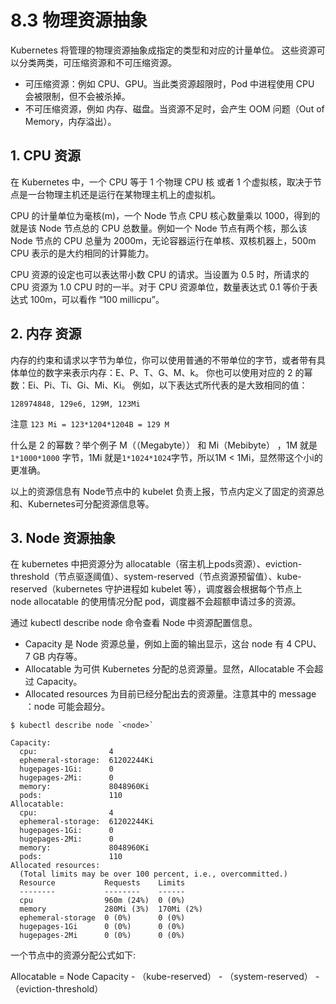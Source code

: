 # 8.3 物理资源抽象

Kubernetes 将管理的物理资源抽象成指定的类型和对应的计量单位。 这些资源可以分类两类，可压缩资源和不可压缩资源。

- 可压缩资源：例如 CPU、GPU。当此类资源超限时，Pod 中进程使用 CPU 会被限制，但不会被杀掉。
- 不可压缩资源，例如 内存、磁盘。当资源不足时，会产生 OOM 问题（Out of Memory，内存溢出）。

## 1. CPU 资源

在 Kubernetes 中，一个 CPU 等于 1 个物理 CPU 核 或者 1 个虚拟核，取决于节点是一台物理主机还是运行在某物理主机上的虚拟机。

CPU 的计量单位为毫核(m)，一个 Node 节点 CPU 核心数量乘以 1000，得到的就是该 Node 节点总的 CPU 总数量。例如一个 Node 节点有两个核，那么该 Node 节点的 CPU 总量为 2000m，无论容器运行在单核、双核机器上，500m CPU 表示的是大约相同的计算能力。

CPU 资源的设定也可以表达带小数 CPU 的请求。当设置为 0.5 时，所请求的 CPU 资源为 1.0 CPU 时的一半。对于 CPU 资源单位，数量表达式 0.1 等价于表达式 100m，可以看作 “100 millicpu”。 

## 2. 内存 资源

内存的约束和请求以字节为单位，你可以使用普通的不带单位的字节，或者带有具体单位的数字来表示内存：E、P、T、G、M、k。 你也可以使用对应的 2 的幂数：Ei、Pi、Ti、Gi、Mi、Ki。 例如，以下表达式所代表的是大致相同的值：

```
128974848, 129e6, 129M, 123Mi
```

注意 `123 Mi = 123*1204*1204B = 129 M`

什么是 2 的幂数？举个例子 M（（Megabyte）） 和 Mi（Mebibyte） ，1M 就是`1*1000*1000` 字节，1Mi 就是`1*1024*1024`字节，所以1M < 1Mi，显然带这个小i的更准确。


以上的资源信息有 Node节点中的 kubelet 负责上报，节点内定义了固定的资源总和、Kubernetes可分配资源信息等。

## 3. Node 资源抽象

在 kubernetes 中把资源分为 allocatable（宿主机上pods资源）、eviction-threshold（节点驱逐阈值）、system-reserved（节点资源预留值）、kube-reserved（kubernetes 守护进程如 kubelet 等），调度器会根据每个节点上 node allocatable 的使用情况分配 pod，调度器不会超额申请过多的资源。

通过 kubectl describe node 命令查看 Node 中资源配置信息。

- Capacity 是 Node 资源总量，例如上面的输出显示，这台 node 有 4 CPU、7 GB 内存等。
- Allocatable 为可供 Kubernetes 分配的总资源量。显然，Allocatable 不会超过 Capacity。
- Allocated resources 为目前已经分配出去的资源量。注意其中的 message ：node 可能会超分。

```
$ kubectl describe node `<node>`

Capacity:
  cpu:                4
  ephemeral-storage:  61202244Ki
  hugepages-1Gi:      0
  hugepages-2Mi:      0
  memory:             8048960Ki
  pods:               110
Allocatable:
  cpu:                4
  ephemeral-storage:  61202244Ki
  hugepages-1Gi:      0
  hugepages-2Mi:      0
  memory:             8048960Ki
  pods:               110
Allocated resources:
  (Total limits may be over 100 percent, i.e., overcommitted.)
  Resource           Requests    Limits
  --------           --------    ------
  cpu                960m (24%)  0 (0%)
  memory             280Mi (3%)  170Mi (2%)
  ephemeral-storage  0 (0%)      0 (0%)
  hugepages-1Gi      0 (0%)      0 (0%)
  hugepages-2Mi      0 (0%)      0 (0%)
```

一个节点中的资源分配公式如下:

Allocatable = Node Capacity - （kube-reserved） - （system-reserved） - （eviction-threshold）

